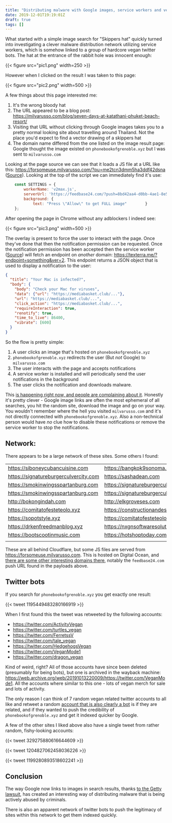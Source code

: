 ```yaml
---
title: "Distributing malware with Google images, service workers and vegan Twitter bots"
date: 2019-12-01T19:19:01Z
draft: true
tags: []
---
```


What started with a simple image search for "Skippers hat" quickly turned into investigating a clever malware 
distribution network utilizing service workers, which is somehow linked to a group of hardcore vegan twitter bots.
The hat at the entrance of the rabbit hole was innocent enough:

{{< figure src="pic1.png" width=250 >}}

However when I clicked on the result I was taken to this page:

{{< figure src="pic2.png" width=500 >}}

A few things about this page interested me:

1. It's the wrong bloody hat
2. The URL appeared to be a blog post: https://milvarusso.com/blog/seven-days-at-katathani-phuket-beach-resort/
3. Visiting that URL without clicking through Google images takes you to a pretty normal looking site about travelling 
   around Thailand. Not the place you'd expect to find a vector drawing of a skippers hat
4. The domain name differed from the one listed on the image result page: Google thought the image existed on 
   `phonebookofgrenoble.xyz` but I was sent to `milvarusso.com`

Looking at the page source we can see that it loads a JS file at a URL like this: https://forsomeuse.milvarusso.com/?pu=me2tcn3dmm5ha3ddf42dsna
([Source](https://gist.github.com/orf/9c7239a18b08b3637fa7e3e895892067)). Looking at the top of the script we can immediately find it's use:

```javascript
    const SETTINGS = {
        workerName: 'v2max.js',
        serverUrl: 'https://feedbase24.com/?push=8bd42aa4-d0bb-4ae1-8e50-3ca22fde562c&s=me2tcn3dmm5ha3ddf42dsna',
        background: {
            text: "Press \"Allow\" to get FULL image"        }
    };
```

After opening the page in Chrome without any adblockers I indeed see:

{{< figure src="pic3.png" width=500 >}}

The overlay is present to force the user to interact with the page. Once they've done that then the notification 
permission can be requested. Once the notification permission has been accepted then the service worker 
([Source](https://gist.github.com/orf/74b70edae3b2badc12fef6c937b3ec75)) will fetch an endpoint on _another_ domain: 
 https://texterra.me/?endpoint=something&ver=2. This endpoint returns a JSON object that is used to display a 
 notification to the user:
 
```json
{
  "title": "Your Mac is infected?",
  "body": {
    "body": "Check your Mac for viruses",
    "data": {"url": "https://mediabasket.club/..."},
    "url": "https://mediabasket.club/...",
    "click_action": "https://mediabasket.club/...",
    "requireInteraction": true,
    "renotify": true,
    "time_to_live": 86400,
    "vibrate": [600]
  }
}
```

So the flow is pretty simple:

1. A user clicks an image that's hosted on `phonebookofgrenoble.xyz`
2. `phonebookofgrenoble.xyz` redirects the user (But *not* Google) to `milvarusso.com`
3. The user interacts with the page and accepts notifications
4. A service worker is installed and will periodically send the user notifications in the background
5. The user clicks the notification and downloads malware.

This [is happening right now, and people are complaining about it](https://support.google.com/chrome/thread/2683736?hl=en). 
Honestly it's pretty clever - Google image links are often the most ephemeral of all searches, you hit the random 
site, download the image and go on your way. You wouldn't remember where the hell you visited `milvarusso.com` and 
it's not directly connected with `phonebookofgrenoble.xyz`. Also a non-technical person would have _no_ clue how to 
disable these notifications or remove the service worker to stop the notifications.


## Network:

There appears to be a large network of these sites. Some others I found:

|          |                    |
|----------|--------------------|
| https://siboneycubancuisine.com | https://bangkok9sonoma.com |
| https://signatureburgerculvercity.com | https://sashadean.com |
| https://smokinwingsspartanburg.com | https://signatureburgerculvercity.com |
| https://smokinwingsspartanburg.com | https://signatureburgerculvercity.com |
| http://bokongindah.com | http://elkgroveses.com |
| https://comitatofesteteolo.xyz | https://constructionandesign.xyz |
| https://sopotstyle.xyz | https://comitatofesteteolo.xyz |
| https://drkenfreedmanblog.xyz | https://nxgnsoftwaresolutions.com |
| https://bootscootinmusic.com | https://hotshoptoday.com |
| | |

These are all behind Cloudflare, but some JS files are served from https://forsomeuse.milvarusso.com. This is hosted on 
Digital Ocean, and [there are some other interesting domains there](https://viewdns.info/reverseip/?host=167.71.12.147&t=1), 
notably the `feedbase24.com` push URL found in the payloads above.

## Twitter bots

If you search for `phonebookofgrenoble.xyz` you get exactly one result:

{{< tweet 1195449483280166919 >}}

When I first found this the tweet was retweeted by the following accounts:

* https://twitter.com/ActivityVegan
* https://twitter.com/turtles_vegan
* https://twitter.com/FerretssV
* https://twitter.com/tale_vegan
* https://twitter.com/HedgehogsVegan
* https://twitter.com/VeganMode1
* https://twitter.com/dragon_vegan

Kind of weird, right? All of those accounts have since been deleted (presumably for being bots), but one is archived 
in the wayback machine: https://web.archive.org/web/20191013220009/https://twitter.com/VeganMode1. All the accounts 
where similar to this one - lots of vegan merch for sale and lots of activity.

The only reason I can think of 7 random vegan related twitter accounts to all like and retweet a random 
[account that is also clearly a bot](https://twitter.com/UltraEleven1) is if they are related, and if they wanted to 
push the credibility of `phonebookofgrenoble.xyz` and get it indexed quicker by Google.

A few of the other sites I liked above also have a single tweet from rather random, fishy-looking accounts:

{{< tweet 329275880616644609 >}}

{{< tweet 1204827062458036226 >}}

{{< tweet 1199280893518602241 >}}

## Conclusion

The way Google now links to images in search results, thanks [to the Getty lawsuit](https://arstechnica.com/gadgets/2018/02/internet-rages-after-google-removes-view-image-button-bowing-to-getty/), 
has created an interesting way of distributing malware that is being actively abused by criminals.

There is also an apparent network of twitter bots to push the legitimacy of sites within this network to get them 
indexed quickly.
